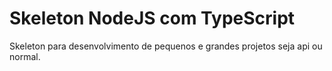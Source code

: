 # Skeleton NodeJS com TypeScript

Skeleton para desenvolvimento de pequenos e grandes projetos seja api ou normal.
